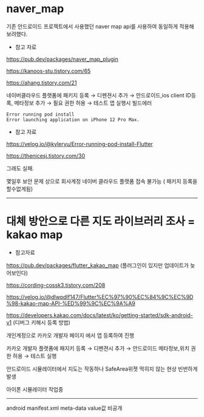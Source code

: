 # naver_map

기존 안드로이드 프로젝트에서 사용했던 naver map api를 사용하여 동일하게 적용해보려했다. 

* 참고 자료 

https://pub.dev/packages/naver_map_plugin 

https://kanoos-stu.tistory.com/65   

https://ahang.tistory.com/21    


네이버클라우드 플랫폼에 패키지 등록 → 디펜젼시 추가 → 안드로이드,ios client ID등록, 메타정보 추가 → 필요 권한 허용 → 테스트 앱 실행시 빌드에러 

```
Error running pod install
Error launching application on iPhone 12 Pro Max. 
```

* 참고 자료

https://velog.io/@kyleryu/Error-running-pod-install-Flutter       

https://thenicesj.tistory.com/30     

그래도 실패.

몇일후 보안 문제 상으로 회사계정 네이버 클라우드 플랫폼 접속 불가능 ( 패키지 등록을 할수없게됨)


------------


# 대체 방안으로 다른 지도 라이브러리 조사 = kakao map 

* 참고자료

https://pub.dev/packages/flutter_kakao_map   (플러그인이 있지만 업데이트가 늦어보인다)

https://cording-cossk3.tistory.com/208        

https://velog.io/@dlwpdlf147/Flutter%EC%97%90%EC%84%9C%EC%9D%98-kakao-map-API-%ED%99%9C%EC%9A%A9    

https://developers.kakao.com/docs/latest/ko/getting-started/sdk-android-v1    (디버그 키해시 등록 방법)

개인계정으로 카카오 개발자 페이지 에서 앱 등록하여 진행 

카카오 개발자 플랫폼에 패지키 등록 → 디펜젼시 추가 → 안드로이드 메타정보,위치 권한 허용 → 테스트 실행 

안드로이드 시뮬레이터에서 지도는 작동하나 SafeArea위젯 먹히지 않는 현상 빈번하게 발생

아이폰 시뮬레이터 작업중 


------------

android manifest.xml meta-data value값 비공개
